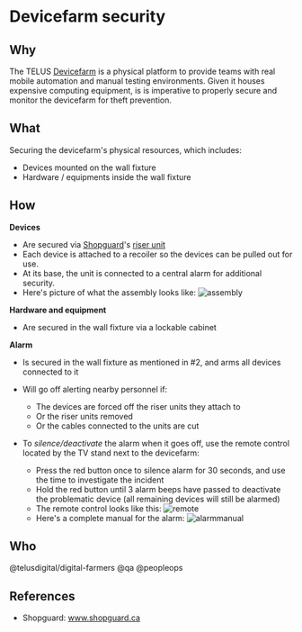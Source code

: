 # Devicefarm security

## Why

The TELUS [Devicefarm][devicefarm] is a physical platform to provide teams with real mobile automation and manual testing environments. Given it houses expensive computing equipment, is is imperative to properly secure and monitor the devicefarm for theft prevention.

## What

Securing the devicefarm's physical resources, which includes:

- Devices mounted on the wall fixture
- Hardware / equipments inside the wall fixture

## How

**Devices**

- Are secured via [Shopguard][shopguard]'s [riser unit][4wriser]
- Each device is attached to a recoiler so the devices can be pulled out for use. 
- At its base, the unit is connected to a central alarm for additional security.
- Here's picture of what the assembly looks like: ![assembly][]

**Hardware and equipment** 

- Are secured in the wall fixture via a lockable cabinet

**Alarm**

- Is secured in the wall fixture as mentioned in #2, and arms all devices connected to it

- Will go off alerting nearby personnel if:
  - The devices are forced off the riser units they attach to
  - Or the riser units removed
  - Or the cables connected to the units are cut

- To _silence/deactivate_ the alarm when it goes off, use the remote control located by the TV stand next to the devicefarm:
  - Press the red button once to silence alarm for 30 seconds, and use the time to investigate the incident
  - Hold the red button until 3 alarm beeps have passed to deactivate the problematic device (all remaining devices will still be alarmed)
  - The remote control looks like this: ![remote][]
  - Here's a complete manual for the alarm: ![alarmmanual][]

## Who

@telusdigital/digital-farmers @qa @peopleops

## References

- Shopguard: www.shopguard.ca

[devicefarm]: ./devicefarm.md

[shopguard]: www.shopguard.ca

[4wriser]: https://drive.google.com/open?id=0B-bqF6r0I5YgNXNXZW5mWkpyV2tPcTg2ZDdDSU1OQTh4bDJR

[remote]: ./devicefarm_media/remote.jpeg

[alarmmanual]: ./devicefarm_media/alarm_manual.jpg

[assembly]: ./devicefarm_media/assembly.jpeg

